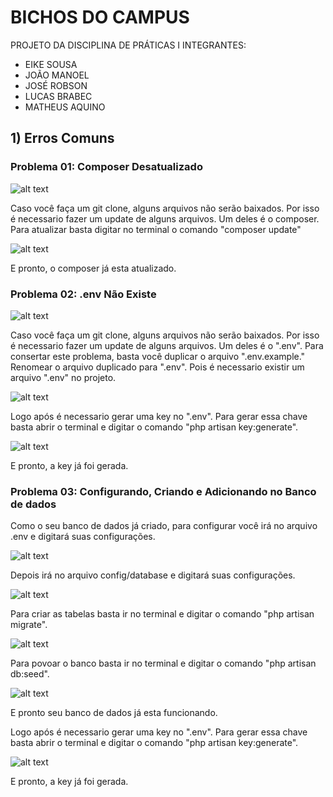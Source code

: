 # BICHOS DO CAMPUS

PROJETO DA DISCIPLINA DE PRÁTICAS I 
INTEGRANTES: 
   - EIKE SOUSA
   - JOÃO MANOEL
   - JOSÉ ROBSON
   - LUCAS BRABEC
   - MATHEUS AQUINO
 
## 1) Erros Comuns

### Problema 01: Composer Desatualizado

![alt text](https://i.imgur.com/rJ36tVE.png)

Caso você faça um git clone, alguns arquivos não serão baixados. Por isso é necessario fazer um update de alguns arquivos. Um deles é o composer. Para atualizar basta digitar no terminal o comando "composer update"

![alt text](https://i.imgur.com/L835jPv.png)

E pronto, o composer já esta atualizado.

### Problema 02: .env Não Existe

![alt text](https://i.imgur.com/F37iMGy.png)

Caso você faça um git clone, alguns arquivos não serão baixados. Por isso é necessario fazer um update de alguns arquivos. Um deles é o ".env". Para consertar este problema, basta você duplicar o arquivo ".env.example." Renomear o arquivo duplicado para ".env".
Pois é necessario existir um arquivo ".env" no projeto.

![alt text](https://i.imgur.com/0Q4pX7k.png)

Logo após é necessario gerar uma key no ".env". Para gerar essa chave basta abrir o terminal e digitar o comando "php artisan key:generate".

![alt text](https://i.imgur.com/1oT2FOy.png)

E pronto, a key já foi gerada.

### Problema 03: Configurando, Criando e Adicionando no Banco de dados

Como o seu banco de dados já criado, para configurar você irá no arquivo .env e digitará suas configurações.

![alt text](https://i.imgur.com/TD1CUls.png)

Depois irá no arquivo config/database e digitará suas configurações.

![alt text](https://i.imgur.com/MNLzAar.png)

Para criar as tabelas basta ir no terminal e digitar o comando "php artisan migrate".

![alt text](https://i.imgur.com/404RoC5.png)

Para povoar o banco basta ir no terminal e digitar o comando "php artisan db:seed".

![alt text](https://i.imgur.com/aI6k3ot.png)

E pronto seu banco de dados já esta funcionando.

Logo após é necessario gerar uma key no ".env". Para gerar essa chave basta abrir o terminal e digitar o comando "php artisan key:generate".

![alt text](https://i.imgur.com/rJ36tVE.png)

E pronto, a key já foi gerada.
